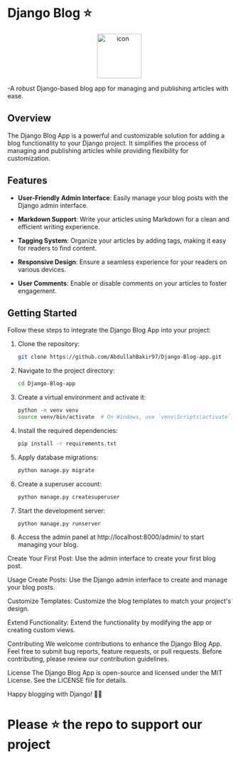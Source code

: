 # Django Blog ⭐
<p align="center">
<img src="https://techstack-generator.vercel.app/django-icon.svg" alt="icon" width="100" height="100" />
</p>

-A robust Django-based blog app for managing and publishing articles with ease.

## Overview

The Django Blog App is a powerful and customizable solution for adding a blog functionality to your Django project. It simplifies the process of managing and publishing articles while providing flexibility for customization.

## Features

- **User-Friendly Admin Interface**: Easily manage your blog posts with the Django admin interface.

- **Markdown Support**: Write your articles using Markdown for a clean and efficient writing experience.

- **Tagging System**: Organize your articles by adding tags, making it easy for readers to find content.

- **Responsive Design**: Ensure a seamless experience for your readers on various devices.

- **User Comments**: Enable or disable comments on your articles to foster engagement.

## Getting Started

Follow these steps to integrate the Django Blog App into your project:

1. Clone the repository:

   ```bash
   git clone https://github.com/AbdullahBakir97/Django-Blog-app.git
   ```

2. Navigate to the project directory:

   ```bash
   cd Django-Blog-app
   ```

3. Create a virtual environment and activate it:

   ```bash
   python -m venv venv
   source venv/bin/activate  # On Windows, use `venv\Scripts\activate`
   ```

4. Install the required dependencies:

   ```bash
   pip install -r requirements.txt
   ```

5. Apply database migrations:

   ```bash
   python manage.py migrate
   ```

6. Create a superuser account:

   ```bash
   python manage.py createsuperuser
   ```

7. Start the development server:

   ```bash
   python manage.py runserver
   ```

8. Access the admin panel at http://localhost:8000/admin/ to start managing your blog.

Create Your First Post: Use the admin interface to create your first blog post.

Usage
Create Posts: Use the Django admin interface to create and manage your blog posts.

Customize Templates: Customize the blog templates to match your project's design.

Extend Functionality: Extend the functionality by modifying the app or creating custom views.

Contributing
We welcome contributions to enhance the Django Blog App. Feel free to submit bug reports, feature requests, or pull requests. Before contributing, please review our contribution guidelines.

License
The Django Blog App is open-source and licensed under the MIT License. See the LICENSE file for details.

Happy blogging with Django! 📝✨



# Please ⭐ the repo to support our project 
